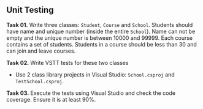 ## Unit Testing

**Task 01.** Write three classes: `Student`, `Course` and `School`. Students should have name and unique number (inside the entire `School`). Name can not be empty and the unique number is between 10000 and 99999. Each course contains a set of students. Students in a course should be less than 30 and can join and leave courses.

**Task 02.** Write VSTT tests for these two classes
  * Use 2 class library projects in Visual Studio: `School.csproj` and `TestSchool.csproj`.

**Task 03.** Execute the tests using Visual Studio and check the code coverage. Ensure it is at least 90%.
